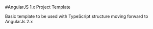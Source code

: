 #AngularJS 1.x  Project Template

Basic template to be used with TypeScript structure moving forward to AngularJs 2.x